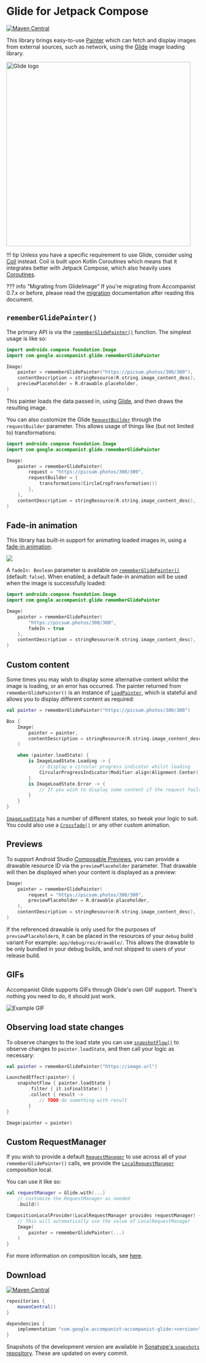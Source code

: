 # Glide for Jetpack Compose

[![Maven Central](https://img.shields.io/maven-central/v/com.google.accompanist/accompanist-glide)](https://search.maven.org/search?q=g:com.google.accompanist)

This library brings easy-to-use [Painter][painter] which can fetch and display images from external sources, such as network, using the [Glide][glide] image loading library.

<img src="https://github.com/bumptech/glide/blob/master/static/glide_logo.png?raw=true" width="480" alt="Glide logo">

!!! tip
    Unless you have a specific requirement to use Glide, consider using [Coil](coil.md) instead.
    Coil is built upon Kotlin Coroutines which means that it integrates better with
    Jetpack Compose, which also heavily uses [Coroutines](https://developer.android.com/jetpack/compose/kotlin#coroutines).

??? info "Migrating from GlideImage"
    If you're migrating from Accompanist 0.7.x or before, please read the [migration](./migration-glideimage) documentation after reading this document.

## `rememberGlidePainter()`

The primary API is via the [`rememberGlidePainter()`][rememberpainter] function. The simplest usage is like so:

```kotlin 
import androidx.compose.foundation.Image
import com.google.accompanist.glide.rememberGlidePainter

Image(
    painter = rememberGlidePainter("https://picsum.photos/300/300"),
    contentDescription = stringResource(R.string.image_content_desc),
    previewPlaceholder = R.drawable.placeholder,
)
```

This painter loads the data passed in, using [Glide][glide], and then draws the resulting image.

You can also customize the Glide [`RequestBuilder`](https://bumptech.github.io/glide/javadocs/4110/com/bumptech/glide/RequestBuilder.html) through the `requestBuilder` parameter. This allows usage of things like (but not limited to) transformations:

```kotlin
import androidx.compose.foundation.Image
import com.google.accompanist.glide.rememberGlidePainter

Image(
    painter = rememberGlidePainter(
        request = "https://picsum.photos/300/300",
        requestBuilder = {
            transformations(CircleCropTransformation())
        },
    ),
    contentDescription = stringResource(R.string.image_content_desc),
)
```

## Fade-in animation

This library has built-in support for animating loaded images in, using a [fade-in animation](https://material.io/archive/guidelines/patterns/loading-images.html).

![](crossfade.gif)


A `fadeIn: Boolean` parameter is available on [`rememberGlidePainter()`][rememberpainter] (default: `false`). When enabled, a default fade-in animation will be used when the image is successfully loaded:

``` kotlin
import androidx.compose.foundation.Image
import com.google.accompanist.glide.rememberGlidePainter

Image(
    painter = rememberGlidePainter(
        "https://picsum.photos/300/300",
        fadeIn = true
    ),
    contentDescription = stringResource(R.string.image_content_desc),
)
```

## Custom content

Some times you may wish to display some alternative content whilst the image is loading, or an error has occurred. The painter returned from `rememberGlidePainter()` is an instance of [`LoadPainter`][loadpainter], which is stateful and allows you to display different content as required:


``` kotlin
val painter = rememberGlidePainter("https://picsum.photos/300/300")

Box {
    Image(
        painter = painter,
        contentDescription = stringResource(R.string.image_content_desc),
    )

    when (painter.loadState) {
        is ImageLoadState.Loading -> {
            // Display a circular progress indicator whilst loading
            CircularProgressIndicator(Modifier.align(Alignment.Center))
        }
        is ImageLoadState.Error -> {
            // If you wish to display some content if the request fails
        }
    }
}
```

[`ImageLoadState`][imageloadstate] has a number of different states, so tweak your logic to suit. You could also use a [`Crossfade()`][crossfade] or any other custom animation.

## Previews

To support Android Studio [Composable Previews](https://developer.android.com/jetpack/compose/tooling), you can provide a drawable resource ID via the `previewPlaceholder` parameter. That drawable will then be displayed when your content is displayed as a preview:

```kotlin
Image(
    painter = rememberGlidePainter(
        request = "https://picsum.photos/300/300",
        previewPlaceholder = R.drawable.placeholder,
    ),
    contentDescription = stringResource(R.string.image_content_desc),
)
```

If the referenced drawable is only used for the purposes of `previewPlaceholder`s, it can be placed in the resources of your `debug` build variant For example: `app/debug/res/drawable/`. This allows the drawable to be only bundled in your debug builds, and not shipped to users of your release build.

## GIFs

Accompanist Glide supports GIFs through Glide's own GIF support. There's nothing you need to do, it should just work.

![Example GIF](https://media.giphy.com/media/6oMKugqovQnjW/giphy.gif)

## Observing load state changes

To observe changes to the load state you can use [`snapshotFlow()`][snapshotflow] to observe changes to `painter.loadState`, and then call your logic as necessary:

``` kotlin
val painter = rememberGlidePainter("https://image.url")

LaunchedEffect(painter) {
    snapshotFlow { painter.loadState }
        .filter { it.isFinalState() }
        .collect { result ->
            // TODO do something with result
        }
}

Image(painter = painter)
```

## Custom RequestManager

If you wish to provide a default [`RequestManager`](https://bumptech.github.io/glide/javadocs/4120/com/bumptech/glide/RequestManager.html) to use across all of your `rememberGlidePainter()`
calls, we provide the [`LocalRequestManager`][local] composition local.

You can use it like so:

``` kotlin
val requestManager = Glide.with(...)
    // customize the RequestManager as needed
    .build()

CompositionLocalProvider(LocalRequestManager provides requestManager) {
    // This will automatically use the value of LocalRequestManager
    Image(
        painter = rememberGlidePainter(...)
    )
}
```

For more information on composition locals, see [here](https://developer.android.com/reference/kotlin/androidx/compose/runtime/CompositionLocal).

## Download

[![Maven Central](https://img.shields.io/maven-central/v/com.google.accompanist/accompanist-glide)](https://search.maven.org/search?q=g:com.google.accompanist)

```groovy
repositories {
    mavenCentral()
}

dependencies {
    implementation "com.google.accompanist:accompanist-glide:<version>"
}
```

Snapshots of the development version are available in [Sonatype's `snapshots` repository][snap]. These are updated on every commit.

  [compose]: https://developer.android.com/jetpack/compose
  [snap]: https://oss.sonatype.org/content/repositories/snapshots/com/google/accompanist/accompanist-glide/
  [glide]: https://bumptech.github.io/glide/
  [rememberpainter]: ../api/glide/glide/com.google.accompanist.glide/remember-glide-painter.html
  [imageloadstate]: ../api/imageloading-core/imageloading-core/com.google.accompanist.imageloading/-image-load-state/index.html
  [loadpainter]: ../api/imageloading-core/imageloading-core/com.google.accompanist.imageloading/-load-painter/index.html
  [local]: ../api/glide/glide/com.google.accompanist.glide/-local-request-manager.html
  [crossfade]: https://developer.android.com/reference/kotlin/androidx/compose/animation/package-summary#crossfade
  [painter]: https://developer.android.com/reference/kotlin/androidx/compose/ui/graphics/painter/Painter
  [snapshotflow]: https://developer.android.com/reference/kotlin/androidx/compose/runtime/package-summary#snapshotflow